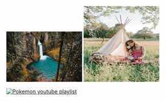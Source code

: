 <img src="images/pexels-photo-3715436.jpeg" width=200>
<img src="images/pexels-photo-3968443.jpeg" width=200" height=200">

[![Pokemon youtube playlist](http://img.youtube.com/vi/5leT4ydBq58/0.jpg)](http://www.youtube.com/watch?v=5leT4ydBq58)



